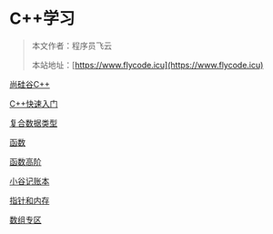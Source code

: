 # C++学习

> 本文作者：程序员飞云
>
> 本站地址：[https://www.flycode.icu](https://www.flycode.icu)

[尚硅谷C++]( https://www.bilibili.com/video/BV1eL41187JS/?p=73&spm_id_from=pageDriver&vd_source=55b76e8cedb662a6ef106a57375e7ac3)

[C++快速入门](C++快速入门.md)

[复合数据类型](复合数据类型.md)

[函数](函数.md)

[函数高阶](函数高阶.md)

[小谷记账本](小谷记账本.md)

[指针和内存](指针和内存.md)

[数组专区](数组专区.md)